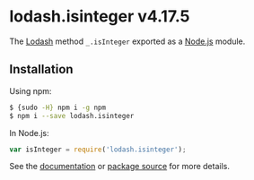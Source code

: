 # lodash.isinteger v4.17.5

The [Lodash](https://lodash.com/) method `_.isInteger` exported as a [Node.js](https://nodejs.org/) module.

## Installation

Using npm:
```bash
$ {sudo -H} npm i -g npm
$ npm i --save lodash.isinteger
```

In Node.js:
```js
var isInteger = require('lodash.isinteger');
```

See the [documentation](https://lodash.com/docs#isInteger) or [package source](https://github.com/lodash/lodash/blob/4.17.5-npm-packages/lodash.isinteger) for more details.
